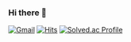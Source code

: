 ### Hi there 👋


[![Gmail](https://img.shields.io/badge/Gmail-D14836?style=for-the-badge&logo=gmail&logoColor=white&style=flat&link=mailto:100wooyeol@gmail.com)](mailto:100wooyeol@gmail.com)
[![Hits](https://hits.seeyoufarm.com/api/count/incr/badge.svg?url=https%3A%2F%2Fgithub.com%2FwooyeolBaek&count_bg=%233D84C8&title_bg=%23555555&icon=&icon_color=%23E7E7E7&title=hits&edge_flat=false)](https://hits.seeyoufarm.com)
[![Solved.ac Profile](http://mazassumnida.wtf/api/mini/generate_badge?boj=dwybaek7)](https://solved.ac/dwybaek7/)
<!--
**wooyeolBaek/wooyeolBaek** is a ✨ _special_ ✨ repository because its `README.md` (this file) appears on your GitHub profile.

Here are some ideas to get you started:

- 🔭 I’m currently working on ...
- 🌱 I’m currently learning ...
- 👯 I’m looking to collaborate on ...
- 🤔 I’m looking for help with ...
- 💬 Ask me about ...
- 📫 How to reach me: ...
- 😄 Pronouns: ...
- ⚡ Fun fact: ...


![Anurag's GitHub stats](https://github-readme-stats.vercel.app/api?username=wooyeolBaek&show_icons=true&theme=dark)
[![Solved.ac Profile](http://mazassumnida.wtf/api/v2/generate_badge?boj=dwybaek7)](https://solved.ac/dwybaek7/)  

[![Gmail](https://img.shields.io/badge/Gmail-D14836?style=for-the-badge&logo=gmail&logoColor=white&style=flat&link=mailto:100wooyeol@gmail.com)](mailto:100wooyeol@gmail.com)

[![Gmail](https://img.shields.io/badge/Gmail-D14836?style=for-the-badge&logo=gmail&logoColor=white&style=flat&link=mailto:dwybaek7@gmail.com)](mailto:dwybaek7@gmail.com)
-->
